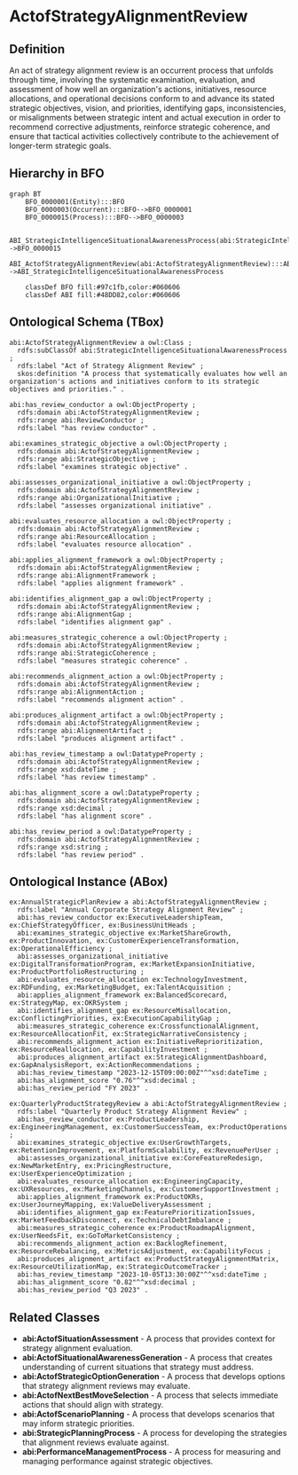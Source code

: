 # ActofStrategyAlignmentReview

## Definition
An act of strategy alignment review is an occurrent process that unfolds through time, involving the systematic examination, evaluation, and assessment of how well an organization's actions, initiatives, resource allocations, and operational decisions conform to and advance its stated strategic objectives, vision, and priorities, identifying gaps, inconsistencies, or misalignments between strategic intent and actual execution in order to recommend corrective adjustments, reinforce strategic coherence, and ensure that tactical activities collectively contribute to the achievement of longer-term strategic goals.

## Hierarchy in BFO
```mermaid
graph BT
    BFO_0000001(Entity):::BFO
    BFO_0000003(Occurrent):::BFO-->BFO_0000001
    BFO_0000015(Process):::BFO-->BFO_0000003
    
    ABI_StrategicIntelligenceSituationalAwarenessProcess(abi:StrategicIntelligenceSituationalAwarenessProcess):::ABI-->BFO_0000015
    ABI_ActofStrategyAlignmentReview(abi:ActofStrategyAlignmentReview):::ABI-->ABI_StrategicIntelligenceSituationalAwarenessProcess
    
    classDef BFO fill:#97c1fb,color:#060606
    classDef ABI fill:#48DD82,color:#060606
```

## Ontological Schema (TBox)
```turtle
abi:ActofStrategyAlignmentReview a owl:Class ;
  rdfs:subClassOf abi:StrategicIntelligenceSituationalAwarenessProcess ;
  rdfs:label "Act of Strategy Alignment Review" ;
  skos:definition "A process that systematically evaluates how well an organization's actions and initiatives conform to its strategic objectives and priorities." .

abi:has_review_conductor a owl:ObjectProperty ;
  rdfs:domain abi:ActofStrategyAlignmentReview ;
  rdfs:range abi:ReviewConductor ;
  rdfs:label "has review conductor" .

abi:examines_strategic_objective a owl:ObjectProperty ;
  rdfs:domain abi:ActofStrategyAlignmentReview ;
  rdfs:range abi:StrategicObjective ;
  rdfs:label "examines strategic objective" .

abi:assesses_organizational_initiative a owl:ObjectProperty ;
  rdfs:domain abi:ActofStrategyAlignmentReview ;
  rdfs:range abi:OrganizationalInitiative ;
  rdfs:label "assesses organizational initiative" .

abi:evaluates_resource_allocation a owl:ObjectProperty ;
  rdfs:domain abi:ActofStrategyAlignmentReview ;
  rdfs:range abi:ResourceAllocation ;
  rdfs:label "evaluates resource allocation" .

abi:applies_alignment_framework a owl:ObjectProperty ;
  rdfs:domain abi:ActofStrategyAlignmentReview ;
  rdfs:range abi:AlignmentFramework ;
  rdfs:label "applies alignment framework" .

abi:identifies_alignment_gap a owl:ObjectProperty ;
  rdfs:domain abi:ActofStrategyAlignmentReview ;
  rdfs:range abi:AlignmentGap ;
  rdfs:label "identifies alignment gap" .

abi:measures_strategic_coherence a owl:ObjectProperty ;
  rdfs:domain abi:ActofStrategyAlignmentReview ;
  rdfs:range abi:StrategicCoherence ;
  rdfs:label "measures strategic coherence" .

abi:recommends_alignment_action a owl:ObjectProperty ;
  rdfs:domain abi:ActofStrategyAlignmentReview ;
  rdfs:range abi:AlignmentAction ;
  rdfs:label "recommends alignment action" .

abi:produces_alignment_artifact a owl:ObjectProperty ;
  rdfs:domain abi:ActofStrategyAlignmentReview ;
  rdfs:range abi:AlignmentArtifact ;
  rdfs:label "produces alignment artifact" .

abi:has_review_timestamp a owl:DatatypeProperty ;
  rdfs:domain abi:ActofStrategyAlignmentReview ;
  rdfs:range xsd:dateTime ;
  rdfs:label "has review timestamp" .

abi:has_alignment_score a owl:DatatypeProperty ;
  rdfs:domain abi:ActofStrategyAlignmentReview ;
  rdfs:range xsd:decimal ;
  rdfs:label "has alignment score" .

abi:has_review_period a owl:DatatypeProperty ;
  rdfs:domain abi:ActofStrategyAlignmentReview ;
  rdfs:range xsd:string ;
  rdfs:label "has review period" .
```

## Ontological Instance (ABox)
```turtle
ex:AnnualStrategicPlanReview a abi:ActofStrategyAlignmentReview ;
  rdfs:label "Annual Corporate Strategy Alignment Review" ;
  abi:has_review_conductor ex:ExecutiveLeadershipTeam, ex:ChiefStrategyOfficer, ex:BusinessUnitHeads ;
  abi:examines_strategic_objective ex:MarketShareGrowth, ex:ProductInnovation, ex:CustomerExperienceTransformation, ex:OperationalEfficiency ;
  abi:assesses_organizational_initiative ex:DigitalTransformationProgram, ex:MarketExpansionInitiative, ex:ProductPortfolioRestructuring ;
  abi:evaluates_resource_allocation ex:TechnologyInvestment, ex:RDFunding, ex:MarketingBudget, ex:TalentAcquisition ;
  abi:applies_alignment_framework ex:BalancedScorecard, ex:StrategyMap, ex:OKRSystem ;
  abi:identifies_alignment_gap ex:ResourceMisallocation, ex:ConflictingPriorities, ex:ExecutionCapabilityGap ;
  abi:measures_strategic_coherence ex:CrossfunctionalAlignment, ex:ResourceAllocationFit, ex:StrategicNarrativeConsistency ;
  abi:recommends_alignment_action ex:InitiativeReprioritization, ex:ResourceReallocation, ex:CapabilityInvestment ;
  abi:produces_alignment_artifact ex:StrategicAlignmentDashboard, ex:GapAnalysisReport, ex:ActionRecommendations ;
  abi:has_review_timestamp "2023-12-15T09:00:00Z"^^xsd:dateTime ;
  abi:has_alignment_score "0.76"^^xsd:decimal ;
  abi:has_review_period "FY 2023" .

ex:QuarterlyProductStrategyReview a abi:ActofStrategyAlignmentReview ;
  rdfs:label "Quarterly Product Strategy Alignment Review" ;
  abi:has_review_conductor ex:ProductLeadership, ex:EngineeringManagement, ex:CustomerSuccessTeam, ex:ProductOperations ;
  abi:examines_strategic_objective ex:UserGrowthTargets, ex:RetentionImprovement, ex:PlatformScalability, ex:RevenuePerUser ;
  abi:assesses_organizational_initiative ex:CoreFeatureRedesign, ex:NewMarketEntry, ex:PricingRestructure, ex:UserExperienceOptimization ;
  abi:evaluates_resource_allocation ex:EngineeringCapacity, ex:UXResources, ex:MarketingChannels, ex:CustomerSupportInvestment ;
  abi:applies_alignment_framework ex:ProductOKRs, ex:UserJourneyMapping, ex:ValueDeliveryAssessment ;
  abi:identifies_alignment_gap ex:FeaturePrioritizationIssues, ex:MarketFeedbackDisconnect, ex:TechnicalDebtImbalance ;
  abi:measures_strategic_coherence ex:ProductRoadmapAlignment, ex:UserNeedsFit, ex:GoToMarketConsistency ;
  abi:recommends_alignment_action ex:BacklogRefinement, ex:ResourceRebalancing, ex:MetricsAdjustment, ex:CapabilityFocus ;
  abi:produces_alignment_artifact ex:ProductStrategyAlignmentMatrix, ex:ResourceUtilizationMap, ex:StrategicOutcomeTracker ;
  abi:has_review_timestamp "2023-10-05T13:30:00Z"^^xsd:dateTime ;
  abi:has_alignment_score "0.82"^^xsd:decimal ;
  abi:has_review_period "Q3 2023" .
```

## Related Classes
- **abi:ActofSituationAssessment** - A process that provides context for strategy alignment evaluation.
- **abi:ActofSituationalAwarenessGeneration** - A process that creates understanding of current situations that strategy must address.
- **abi:ActofStrategicOptionGeneration** - A process that develops options that strategy alignment reviews may evaluate.
- **abi:ActofNextBestMoveSelection** - A process that selects immediate actions that should align with strategy.
- **abi:ActofScenarioPlanning** - A process that develops scenarios that may inform strategic priorities.
- **abi:StrategicPlanningProcess** - A process for developing the strategies that alignment reviews evaluate against.
- **abi:PerformanceManagementProcess** - A process for measuring and managing performance against strategic objectives. 
